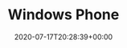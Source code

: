 ---
title: 'Windows Phone'
excerpt: 'This project is under NDA, please get in touch to learn more.'
coverImage: '/assets/windows-phone/cover.jpg'
date: '2020-07-17T20:28:39+00:00'
heroPost: false
underNDA: true
ogImage:
  url: '/assets/windows-phone/cover.jpg'
---